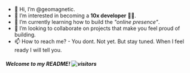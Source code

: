- 👋 Hi, I’m @geomagnetic.
- 👀 I’m interested in becoming a **10x developer** 👨‍💻.
- 🌱 I’m currently learning how to build the _"online presence"_.
- 💞️ I’m looking to collaborate on projects that make you feel proud of building.
- 📫 How to reach me? - You dont. Not yet. But stay tuned. When I feel ready I will tell you.

##### Welcome to my README!  ![visitors](https://visitor-badge.glitch.me/badge?page_id=geomagnetic/geomagnetic)
